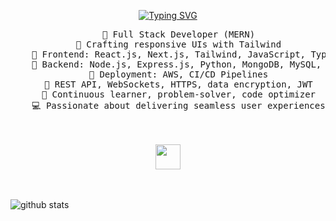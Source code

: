 <div align="center">

[![Typing SVG](https://readme-typing-svg.demolab.com?font=Fira+Code&duration=5200&color=B980CC&center=true&vCenter=true&multiline=true&repeat=false&width=561&height=82&lines=Hello%2C+I'm+Fasiha;a+digital+artisan+crafting+code+and+creativity)](https://git.io/typing-svg)
<pre>
    🌱 Full Stack Developer (MERN)
    🎨 Crafting responsive UIs with Tailwind
    🚀 Frontend: React.js, Next.js, Tailwind, JavaScript, TypeScript
    🔧 Backend: Node.js, Express.js, Python, MongoDB, MySQL, PostgreSQL, Redis, more
    🚀 Deployment: AWS, CI/CD Pipelines
    🔗 REST API, WebSockets, HTTPS, data encryption, JWT
    🧠 Continuous learner, problem-solver, code optimizer
    💻 Passionate about delivering seamless user experiences
</pre>
<br><br>
<img src="https://raw.githubusercontent.com/innng/innng/master/assets/kyubey.gif" height="40" />
<br><br><br>
</div>
    
</div>

<picture decoding="async" loading="lazy">
  <img alt="github stats" src="https://pixel-profile.vercel.app/api/github-stats?username=fasiiha&theme=fuji">
</picture>

